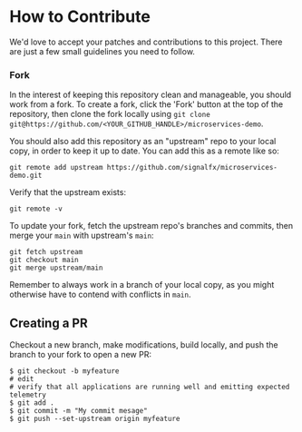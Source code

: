 # How to Contribute

We'd love to accept your patches and contributions to this project. There are
just a few small guidelines you need to follow.

### Fork

In the interest of keeping this repository clean and manageable, you should
work from a fork. To create a fork, click the 'Fork' button at the top of the
repository, then clone the fork locally using `git clone
git@https://github.com/<YOUR_GITHUB_HANDLE>/microservices-demo`.

You should also add this repository as an "upstream" repo to your local copy,
in order to keep it up to date. You can add this as a remote like so:

`git remote add upstream https://github.com/signalfx/microservices-demo.git`

Verify that the upstream exists:

`git remote -v`

To update your fork, fetch the upstream repo's branches and commits, then merge
your `main` with upstream's `main`:

```
git fetch upstream
git checkout main
git merge upstream/main
```

Remember to always work in a branch of your local copy, as you might otherwise
have to contend with conflicts in `main`.


## Creating a PR

Checkout a new branch, make modifications, build locally, and push the branch to your fork
to open a new PR:

```shell
$ git checkout -b myfeature
# edit
# verify that all applications are running well and emitting expected telemetry
$ git add .
$ git commit -m "My commit mesage"
$ git push --set-upstream origin myfeature
```

